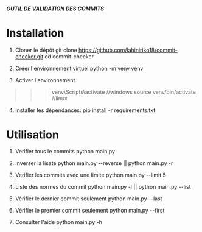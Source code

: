 ##### OUTIL DE VALIDATION DES COMMITS #####

# Installation

1. Cloner le dépôt
git clone https://github.com/lahiniriko18/commit-checker.git
cd commit-checker

2. Créer l'environnement virtuel
python -m venv venv

3. Activer l'environnement
>>> venv\Scripts\activate //windows
>>> source venv/bin/activate //linux

4. Installer les dépendances:
pip install -r requirements.txt


# Utilisation

1. Verifier tous le commits
python main.py

2. Inverser la lisate
python main.py --reverse || python main.py -r

3. Verifier les commits avec une limite
python main.py --limit 5

4. Liste des normes du commit
python main.py -l || python main.py --list

5. Vérifier le dernier commit seulement
python main.py --last

6. Vérifier le premier commit seulement
python main.py --first

7. Consulter l'aide
python main.py -h